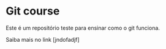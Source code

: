 # Git course

Este é um repositório teste para ensinar como o git funciona.

Saiba mais no link [jndofadjf]
